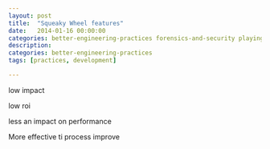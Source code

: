 ```yaml
---
layout: post
title:  "Squeaky Wheel features"
date:   2014-01-16 00:00:00
categories: better-engineering-practices forensics-and-security playing-with-technology
description: 
categories: better-engineering-practices
tags: [practices, development]

---
```



low impact

low roi 

less an impact on performance

More effective ti process improve 
